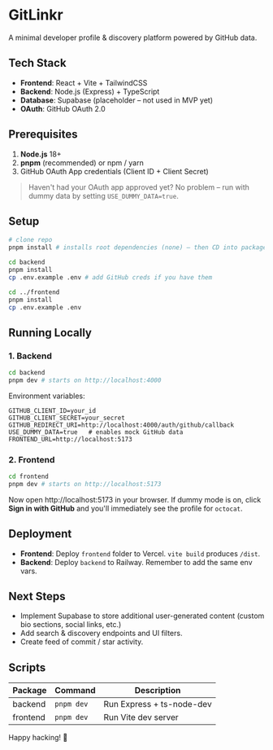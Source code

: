 # GitLinkr

A minimal developer profile & discovery platform powered by GitHub data.

## Tech Stack

- **Frontend**: React + Vite + TailwindCSS
- **Backend**: Node.js (Express) + TypeScript
- **Database**: Supabase (placeholder – not used in MVP yet)
- **OAuth**: GitHub OAuth 2.0

## Prerequisites

1. **Node.js** 18+
2. **pnpm** (recommended) or npm / yarn
3. GitHub OAuth App credentials (Client ID + Client Secret)

> Haven't had your OAuth app approved yet? No problem – run with dummy data by setting `USE_DUMMY_DATA=true`.

## Setup

```bash
# clone repo
pnpm install # installs root dependencies (none) – then CD into packages

cd backend
pnpm install
cp .env.example .env # add GitHub creds if you have them

cd ../frontend
pnpm install
cp .env.example .env
```

## Running Locally

### 1. Backend

```bash
cd backend
pnpm dev # starts on http://localhost:4000
```

Environment variables:

```
GITHUB_CLIENT_ID=your_id
GITHUB_CLIENT_SECRET=your_secret
GITHUB_REDIRECT_URI=http://localhost:4000/auth/github/callback
USE_DUMMY_DATA=true   # enables mock GitHub data
FRONTEND_URL=http://localhost:5173
```

### 2. Frontend

```bash
cd frontend
pnpm dev # starts on http://localhost:5173
```

Now open http://localhost:5173 in your browser. If dummy mode is on, click **Sign in with GitHub** and you'll immediately see the profile for `octocat`.

## Deployment

- **Frontend**: Deploy `frontend` folder to Vercel. `vite build` produces `/dist`.
- **Backend**: Deploy `backend` to Railway. Remember to add the same env vars.

## Next Steps

- Implement Supabase to store additional user-generated content (custom bio sections, social links, etc.)
- Add search & discovery endpoints and UI filters.
- Create feed of commit / star activity.

## Scripts

| Package   | Command | Description                 |
|-----------|---------|-----------------------------|
| backend   | `pnpm dev`   | Run Express + ts-node-dev |
| frontend  | `pnpm dev`   | Run Vite dev server       |

Happy hacking! 🚀
